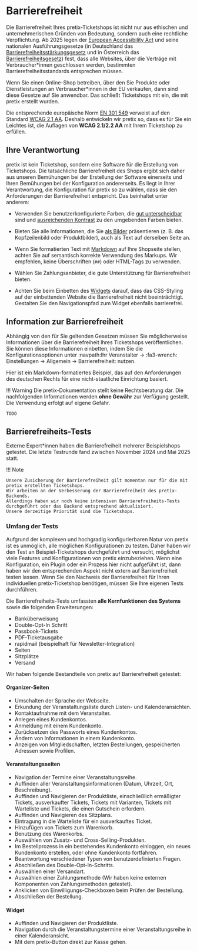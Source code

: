 # Barrierefreiheit

Die Barrierefreiheit Ihres pretix-Ticketshops ist nicht nur aus ethischen und unternehmerischen Gründen von Bedeutung, sondern auch eine rechtliche Verpflichtung.
Ab 2025 legen der [European Accessibility Act](https://en.wikipedia.org/wiki/European_Accessibility_Act) und seine nationalen Ausführungsgesetze (in Deutschland das [Barrierefreiheitsstärkungsgesetz](https://www.bmas.de/SharedDocs/Downloads/DE/Gesetze/barrierefreiheitsstaerkungsgesetz) und in Österreich das [Barrierefreiheitsgesetz](https://www.ris.bka.gv.at/eli/bgbl/i/2023/76/P0/NOR40254410)) fest, dass alle Websites, über die Verträge mit Verbraucher\*innen geschlossen werden, bestimmten Barrierefreiheitsstandards entsprechen müssen.

Wenn Sie einen Online-Shop betreiben, über den Sie Produkte oder Dienstleistungen an Verbraucher\*innen in der EU verkaufen, dann sind diese Gesetze auf Sie anwendbar. 
Das schließt Ticketshops mit ein, die mit pretix erstellt wurden. 

Die entsprechende europäische Norm [EN 301 549](https://en.wikipedia.org/wiki/EN_301_549) verweist auf den Standard [WCAG 2.1 AA](https://de.wikipedia.org/wiki/Web_Content_Accessibility_Guidelines).
Deshalb entwickeln wir pretix so, dass es für Sie ein Leichtes ist, die Auflagen von **WCAG 2.1/2.2 AA** mit Ihrem Ticketshop zu erfüllen. 

## Ihre Verantwortung

pretix ist kein Ticketshop, sondern eine Software für die Erstellung von Ticketshops.
Die tatsächliche Barrierefreiheit des Shops ergibt sich daher aus unseren Bemühungen bei der Erstellung der Software einerseits und Ihren Bemühungen bei der Konfiguration andererseits. 
Es liegt in Ihrer Verantwortung, die Konfiguration für pretix so zu wählen, dass sie den Anforderungen der Barrierefreiheit entspricht.
Das beinhaltet unter anderem:

 - Verwenden Sie benutzerkonfigurierte Farben, die [gut unterscheidbar](https://www.w3.org/TR/WCAG22/#use-of-color) sind und [ausreichenden Kontrast](https://www.w3.org/TR/WCAG22/#contrast-minimum) zu den umgebenden Farben bieten.

 - Bieten Sie alle Informationen, die Sie [als Bilder](https://www.w3.org/TR/WCAG22/#images-of-text) präsentieren (z. B. das Kopfzeilenbild oder Produktbilder), auch als Text auf derselben Seite an. 

 - Wenn Sie formatierten Text mit [Markdown](../guides/markdown.md) auf Ihre Shopseite stellen, achten Sie auf semantisch korrekte Verwendung des Markups. 
Wir empfehlen, keine Überschriften (``##``) oder HTML-Tags zu verwenden. 

 - Wählen Sie Zahlungsanbieter, die gute Unterstützung für Barrierefreiheit bieten.

 - Achten Sie beim Einbetten des [Widgets](../guides/widget.md) darauf, dass das CSS-Styling auf der einbettenden Website die Barrierefreiheit nicht beeinträchtigt.
Gestalten Sie den Navigationspfad zum Widget ebenfalls barrierefrei. 

## Information zur Barrierefreiheit

Abhängig von den für Sie geltenden Gesetzen müssen Sie möglicherweise Informationen über die Barrierefreiheit Ihres Ticketshops veröffentlichen.
Sie können diese Informationen einbetten, indem Sie die Konfigurationsoptionen unter :navpath:Ihr Veranstalter → :fa3-wrench: Einstellungen → Allgemein → Barrierefreiheit: nutzen.

Hier ist ein Markdown-formatiertes Beispiel, das auf den Anforderungen des deutschen Rechts für eine nicht-staatliche Einrichtung basiert.

!!! Warning 
    Die pretix-Dokumentation stellt keine Rechtsberatung dar. 
    Die nachfolgenden Informationen werden **ohne Gewähr** zur Verfügung gestellt. 
    Die Verwendung erfolgt auf eigene Gefahr.

```
TODO
```

## Barrierefreiheits-Tests

Externe Expert\*innen haben die Barrierefreiheit mehrerer Beispielshops getestet. 
Die letzte Testrunde fand zwischen November 2024 und Mai 2025 statt.

!!! Note

    Unsere Zusicherung der Barrierefreiheit gilt momentan nur für die mit pretix erstellten Ticketshops.
    Wir arbeiten an der Verbesserung der Barrierefreiheit des pretix-Backends. 
    Allerdings haben wir noch keine intensiven Barrierefreiheits-Tests durchgeführt oder das Backend entsprechend aktualisiert. 
    Unsere derzeitige Priorität sind die Ticketshops. 

### Umfang der Tests

Aufgrund der komplexen und hochgradig konfigurierbaren Natur von pretix ist es unmöglich, alle möglichen Konfigurationen zu testen.
Daher haben wir den Test an Beispiel-Ticketshops durchgeführt und versucht, möglichst viele Features und Konfigurationen von pretix einzubeziehen.
Wenn eine Konfiguration, ein Plugin oder ein Prozess hier nicht aufgeführt ist, dann haben wir den entsprechenden Aspekt nicht extern auf Barrierefreiheit testen lassen.
Wenn Sie den Nachweis der Barrierefreiheit für Ihren individuellen pretix-Ticketshop benötigen, müssen Sie Ihre eigenen Tests durchführen.

Die Barrierefreiheits-Tests umfassten **alle Kernfunktionen des Systems** sowie die folgenden Erweiterungen:

 - Banküberweisung
 - Double-Opt-In Schritt 
 - Passbook-Tickets
 - PDF-Ticketausgabe
 - rapidmail (beispielhaft für Newsletter-Integration)
 - Seiten
 - Sitzplätze
 - Versand

Wir haben folgende Bestandteile von pretix auf Barrierefreiheit getestet: 

#### Organizer-Seiten

 - Umschalten der Sprache der Webseite.
 - Erkundung der Veranstaltungsliste durch Listen- und Kalenderansichten.
 - Kontaktaufnahme mit dem Veranstalter.
 - Anlegen eines Kundenkontos.
 - Anmeldung mit einem Kundenkonto. 
 - Zurücksetzen des Passworts eines Kundenkontos.
 - Ändern von Informationen in einem Kundenkonto. 
 - Anzeigen von Mitgliedschaften, letzten Bestellungen, gespeicherten Adressen sowie Profilen.

#### Veranstaltungsseiten

 - Navigation der Termine einer Veranstaltungsreihe.
 - Auffinden aller Veranstaltungsinformationen (Datum, Uhrzeit, Ort, Beschreibung).
 - Auffinden und Navigieren der Produktliste, einschließlich ermäßigter Tickets, ausverkaufter Tickets, Tickets mit Varianten, Tickets mit Warteliste und Tickets, die einen Gutschein erfordern.
 - Auffinden und Navigieren des Sitzplans.
 - Eintragung in die Warteliste für ein ausverkauftes Ticket.
 - Hinzufügen von Tickets zum Warenkorb. 
 - Benutzung des Warenkorbs. 
 - Auswählen von Zusatz- und Cross-Selling-Produkten.
 - Im Bestellprozess in ein bestehendes Kundenkonto einloggen, ein neues Kundenkonto erstellen, oder ohne Kundenkonto fortfahren. 
 - Beantwortung verschiedener Typen von benutzerdefinierten Fragen. 
 - Abschließen des Double-Opt-In-Schritts.
 - Auswählen einer Versandart.
 - Auswählen einer Zahlungsmethode (Wir haben keine externen Komponenten von Zahlungsmethoden getestet).
 - Anklicken von Einwilligungs-Checkboxen beim Prüfen der Bestellung.
 - Abschließen der Bestellung.

#### Widget

 - Auffinden und Navigieren der Produktliste.
 - Navigation durch die Veranstaltungstermine einer Veranstaltungsreihe in einer Kalenderansicht.
 - Mit dem pretix-Button direkt zur Kasse gehen.
